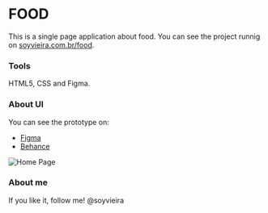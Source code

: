 
# FOOD

This is a single page application about food. You can see the project runnig on [soyvieira.com.br/food](https://soyvieira.com.br/food).

### Tools

HTML5, CSS and Figma.

### About UI

You can see the prototype on:

* [Figma](https://www.figma.com/file/1bTcqXHQLFYo5sIMkIzmtW/Food-SPA---HTML5-CSS?type=design&node-id=23-25&t=eZUFXhme9QlcIyaZ-0)
* [Behance](https://www.behance.net/gallery/173317463/FOOD-A-simple-page-application)


![Home Page](https://soyvieira.com.br/food/images/ui-presentation.jpg)

### About me

If you like it, follow me! 
@soyvieira